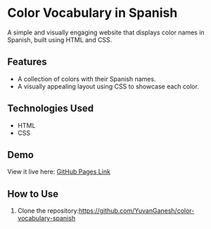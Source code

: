 # Color Vocabulary in Spanish
A simple and visually engaging website that displays color names in Spanish, built using HTML and CSS.

## Features
- A collection of colors with their Spanish names.
- A visually appealing layout using CSS to showcase each color.

## Technologies Used
- HTML
- CSS

## Demo
View it live here: [GitHub Pages Link](https://yuvanganesh.github.io/color-vocabulary-spanish/)

## How to Use
1. Clone the repository:https://github.com/YuvanGanesh/color-vocabulary-spanish
